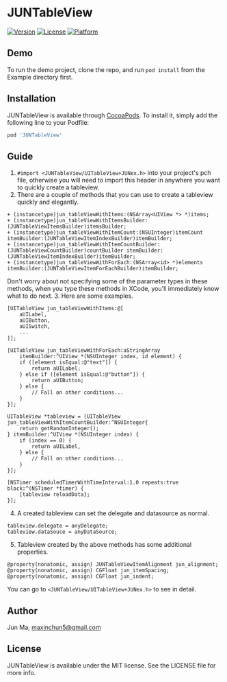 # JUNTableView

[![Version](https://img.shields.io/cocoapods/v/JUNTableView.svg?style=flat)](https://cocoapods.org/pods/JUNTableView)
[![License](https://img.shields.io/cocoapods/l/JUNTableView.svg?style=flat)](https://cocoapods.org/pods/JUNTableView)
[![Platform](https://img.shields.io/cocoapods/p/JUNTableView.svg?style=flat)](https://cocoapods.org/pods/JUNTableView)

## Demo

To run the demo project, clone the repo, and run `pod install` from the Example directory first.

## Installation

JUNTableView is available through [CocoaPods](https://cocoapods.org). To install
it, simply add the following line to your Podfile:

```ruby
pod 'JUNTableView'
```

## Guide
1. ```#import <JUNTableView/UITableView+JUNex.h>``` into your project's pch file, otherwise you will need to import this header in anywhere you want to quickly create a tableview.
2. There are a couple of methods that you can use to create a tableview quickly and elegantly.
```objc
+ (instancetype)jun_tableViewWithItems:(NSArray<UIView *> *)items;
+ (instancetype)jun_tableViewWithItemsBuilder:(JUNTableViewItemsBuilder)itemsBuilder;
+ (instancetype)jun_tableViewWithItemCount:(NSUInteger)itemCount itemBuilder:(JUNTableViewItemIndexBuilder)itemBuilder;
+ (instancetype)jun_tableViewWithItemCountBuilder:(JUNTableViewCountBuilder)countBuilder itemBuilder:(JUNTableViewItemIndexBuilder)itemBuilder;
+ (instancetype)jun_tableViewWithForEach:(NSArray<id> *)elements itemBuilder:(JUNTableViewItemForEachBuilder)itemBuilder;
```
 Don't worry about not specifying some of the parameter types in these methods, when you type these methods in XCode, you'll immediately know what to do next.
3. Here are some examples.
```objc
[UITableView jun_tableViewWithItems:@[
	aUILabel,
	aUIButton,
	aUISwitch,
	...
]];
```
```objc
[UITableView jun_tableViewWithForEach:aStringArray 
	itemBuilder:^UIView *(NSUInteger index, id element) {
	if ([element isEqual:@"text"]) {
	    return aUILabel;
	} else if ([element isEqual:@"button"]) {
		return aUIButton;
	} else {
		// Fall on other conditions...
	}
}];
```
```objc
UITableView *tableview = [UITableView jun_tableViewWithItemCountBuilder:^NSUInteger{
    return getRandomInteger();
} itemBuilder:^UIView *(NSUInteger index) {
    if (index == 0) {
    	return aUILabel,
    } else {
    	// Fall on other conditions...
    }
}];

[NSTimer scheduledTimerWithTimeInterval:1.0 repeats:true block:^(NSTimer *timer) {
	[tableview reloadData];
}];
```
4. A created tableview can set the delegate and datasource as normal.
```objc
tableview.delegate = anyDelegate;
tableview.dataSouce = anyDataSource;
```
5. Tableview created by the above methods has some additional properties.
```objc
@property(nonatomic, assign) JUNTableViewItemAlignment jun_alignment;
@property(nonatomic, assign) CGFloat jun_itemSpacing;
@property(nonatomic, assign) CGFloat jun_indent;
```
You can go to ```<JUNTableView/UITableView+JUNex.h>``` to see in detail.
## Author

Jun Ma, maxinchun5@gmail.com

## License

JUNTableView is available under the MIT license. See the LICENSE file for more info.

